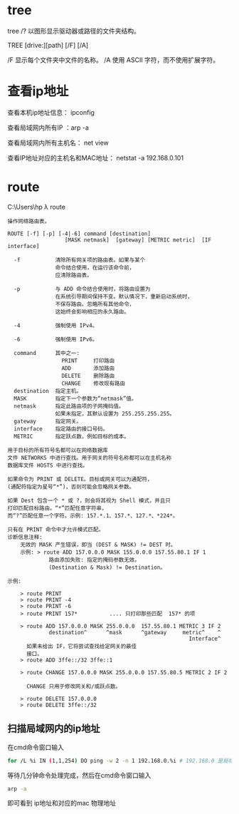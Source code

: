# tree 
tree /?
以图形显示驱动器或路径的文件夹结构。

TREE [drive:][path] [/F] [/A]

   /F   显示每个文件夹中文件的名称。
   /A   使用 ASCII 字符，而不使用扩展字符。

# 查看ip地址
查看本机ip地址信息： ipconfig

查看局域网内所有IP ：arp -a

查看局域网内所有主机名： net view

查看IP地址对应的主机名和MAC地址： netstat -a 192.168.0.101

# route
C:\Users\hp
λ route
```
操作网络路由表。

ROUTE [-f] [-p] [-4|-6] command [destination]
                  [MASK netmask]  [gateway] [METRIC metric]  [IF interface]

  -f           清除所有网关项的路由表。如果与某个
               命令结合使用，在运行该命令前，
               应清除路由表。

  -p           与 ADD 命令结合使用时，将路由设置为
               在系统引导期间保持不变。默认情况下，重新启动系统时，
               不保存路由。忽略所有其他命令，
               这始终会影响相应的永久路由。

  -4           强制使用 IPv4。

  -6           强制使用 IPv6。

  command      其中之一:
                 PRINT     打印路由
                 ADD       添加路由
                 DELETE    删除路由
                 CHANGE    修改现有路由
  destination  指定主机。
  MASK         指定下一个参数为“netmask”值。
  netmask      指定此路由项的子网掩码值。
               如果未指定，其默认设置为 255.255.255.255。
  gateway      指定网关。
  interface    指定路由的接口号码。
  METRIC       指定跃点数，例如目标的成本。

用于目标的所有符号名都可以在网络数据库
文件 NETWORKS 中进行查找。用于网关的符号名称都可以在主机名称
数据库文件 HOSTS 中进行查找。

如果命令为 PRINT 或 DELETE。目标或网关可以为通配符，
(通配符指定为星号“*”)，否则可能会忽略网关参数。

如果 Dest 包含一个 * 或 ?，则会将其视为 Shell 模式，并且只
打印匹配目标路由。“*”匹配任意字符串，
而“?”匹配任意一个字符。示例: 157.*.1、157.*、127.*、*224*。

只有在 PRINT 命令中才允许模式匹配。
诊断信息注释:
    无效的 MASK 产生错误，即当 (DEST & MASK) != DEST 时。
    示例: > route ADD 157.0.0.0 MASK 155.0.0.0 157.55.80.1 IF 1
             路由添加失败: 指定的掩码参数无效。
             (Destination & Mask) != Destination。

示例:

    > route PRINT
    > route PRINT -4
    > route PRINT -6
    > route PRINT 157*          .... 只打印那些匹配  157* 的项

    > route ADD 157.0.0.0 MASK 255.0.0.0  157.55.80.1 METRIC 3 IF 2
             destination^      ^mask      ^gateway     metric^    ^
                                                         Interface^
      如果未给出 IF，它将尝试查找给定网关的最佳
      接口。
    > route ADD 3ffe::/32 3ffe::1

    > route CHANGE 157.0.0.0 MASK 255.0.0.0 157.55.80.5 METRIC 2 IF 2

      CHANGE 只用于修改网关和/或跃点数。

    > route DELETE 157.0.0.0
    > route DELETE 3ffe::/32
```    




## 扫描局域网内的ip地址
在cmd命令窗口输入
```sh
for /L %i IN (1,1,254) DO ping -w 2 -n 1 192.168.0.%i # 192.168.0 是局域网网段，需要根据实际情况去修改
```
等待几分钟命令处理完成，然后在cmd命令窗口输入
```sh
arp -a
```
即可看到 ip地址和对应的mac 物理地址
